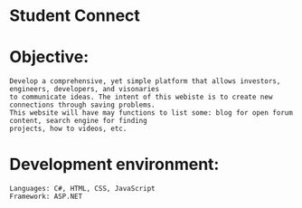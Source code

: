 # Student Connect

# Objective: 
    Develop a comprehensive, yet simple platform that allows investors, engineers, developers, and visonaries
    to communicate ideas. The intent of this webiste is to create new connections through saving problems. 
    This website will have may functions to list some: blog for open forum content, search engine for finding 
    projects, how to videos, etc.



    
# Development environment:
    Languages: C#, HTML, CSS, JavaScript 
    Framework: ASP.NET
  
